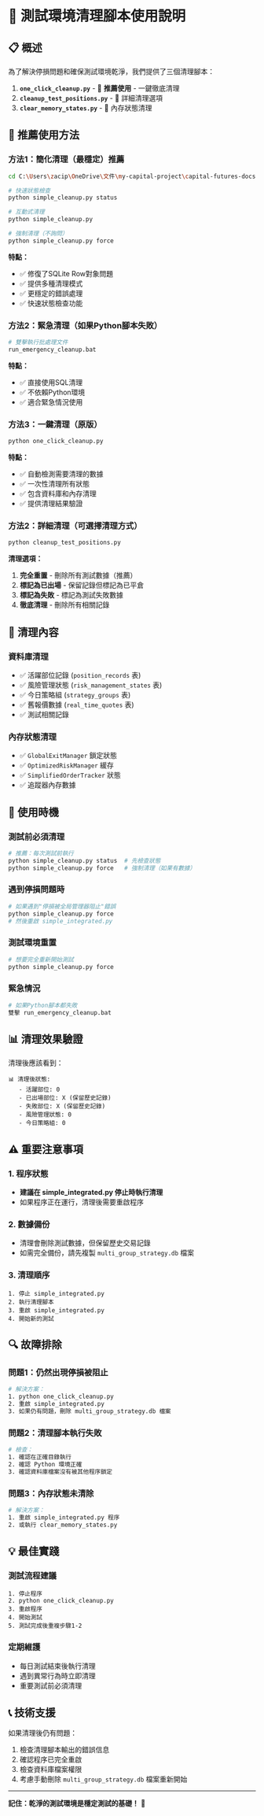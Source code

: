# 🧹 測試環境清理腳本使用說明

## 📋 概述

為了解決停損問題和確保測試環境乾淨，我們提供了三個清理腳本：

1. **`one_click_cleanup.py`** - 🚀 **推薦使用** - 一鍵徹底清理
2. **`cleanup_test_positions.py`** - 🔧 詳細清理選項
3. **`clear_memory_states.py`** - 🧠 內存狀態清理

## 🚀 推薦使用方法

### 方法1：簡化清理（最穩定）**推薦**

```bash
cd C:\Users\zacip\OneDrive\文件\my-capital-project\capital-futures-docs\Capital_Official_Framework

# 快速狀態檢查
python simple_cleanup.py status

# 互動式清理
python simple_cleanup.py

# 強制清理（不詢問）
python simple_cleanup.py force
```

**特點：**
- ✅ 修復了SQLite Row對象問題
- ✅ 提供多種清理模式
- ✅ 更穩定的錯誤處理
- ✅ 快速狀態檢查功能

### 方法2：緊急清理（如果Python腳本失敗）

```bash
# 雙擊執行批處理文件
run_emergency_cleanup.bat
```

**特點：**
- ✅ 直接使用SQL清理
- ✅ 不依賴Python環境
- ✅ 適合緊急情況使用

### 方法3：一鍵清理（原版）

```bash
python one_click_cleanup.py
```

**特點：**
- ✅ 自動檢測需要清理的數據
- ✅ 一次性清理所有狀態
- ✅ 包含資料庫和內存清理
- ✅ 提供清理結果驗證

### 方法2：詳細清理（可選擇清理方式）

```bash
python cleanup_test_positions.py
```

**清理選項：**
1. **完全重置** - 刪除所有測試數據（推薦）
2. **標記為已出場** - 保留記錄但標記為已平倉
3. **標記為失敗** - 標記為測試失敗數據
4. **徹底清理** - 刪除所有相關記錄

## 🔧 清理內容

### 資料庫清理
- ✅ 活躍部位記錄 (`position_records` 表)
- ✅ 風險管理狀態 (`risk_management_states` 表)
- ✅ 今日策略組 (`strategy_groups` 表)
- ✅ 舊報價數據 (`real_time_quotes` 表)
- ✅ 測試相關記錄

### 內存狀態清理
- ✅ `GlobalExitManager` 鎖定狀態
- ✅ `OptimizedRiskManager` 緩存
- ✅ `SimplifiedOrderTracker` 狀態
- ✅ 追蹤器內存數據

## 🎯 使用時機

### 測試前必須清理
```bash
# 推薦：每次測試前執行
python simple_cleanup.py status  # 先檢查狀態
python simple_cleanup.py force   # 強制清理（如果有數據）
```

### 遇到停損問題時
```bash
# 如果遇到"停損被全局管理器阻止"錯誤
python simple_cleanup.py force
# 然後重啟 simple_integrated.py
```

### 測試環境重置
```bash
# 想要完全重新開始測試
python simple_cleanup.py force
```

### 緊急情況
```bash
# 如果Python腳本都失敗
雙擊 run_emergency_cleanup.bat
```

## 📊 清理效果驗證

清理後應該看到：
```
📊 清理後狀態:
   - 活躍部位: 0
   - 已出場部位: X (保留歷史記錄)
   - 失敗部位: X (保留歷史記錄)
   - 風險管理狀態: 0
   - 今日策略組: 0
```

## ⚠️ 重要注意事項

### 1. 程序狀態
- **建議在 simple_integrated.py 停止時執行清理**
- 如果程序正在運行，清理後需要重啟程序

### 2. 數據備份
- 清理會刪除測試數據，但保留歷史交易記錄
- 如需完全備份，請先複製 `multi_group_strategy.db` 檔案

### 3. 清理順序
```
1. 停止 simple_integrated.py
2. 執行清理腳本
3. 重啟 simple_integrated.py
4. 開始新的測試
```

## 🔍 故障排除

### 問題1：仍然出現停損被阻止
```bash
# 解決方案：
1. python one_click_cleanup.py
2. 重啟 simple_integrated.py
3. 如果仍有問題，刪除 multi_group_strategy.db 檔案
```

### 問題2：清理腳本執行失敗
```bash
# 檢查：
1. 確認在正確目錄執行
2. 確認 Python 環境正確
3. 確認資料庫檔案沒有被其他程序鎖定
```

### 問題3：內存狀態未清除
```bash
# 解決方案：
1. 重啟 simple_integrated.py 程序
2. 或執行 clear_memory_states.py
```

## 💡 最佳實踐

### 測試流程建議
```
1. 停止程序
2. python one_click_cleanup.py
3. 重啟程序
4. 開始測試
5. 測試完成後重複步驟1-2
```

### 定期維護
- 每日測試結束後執行清理
- 遇到異常行為時立即清理
- 重要測試前必須清理

## 📞 技術支援

如果清理後仍有問題：
1. 檢查清理腳本輸出的錯誤信息
2. 確認程序已完全重啟
3. 檢查資料庫檔案權限
4. 考慮手動刪除 `multi_group_strategy.db` 檔案重新開始

---

**記住：乾淨的測試環境是穩定測試的基礎！** 🎯

